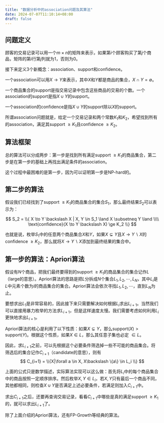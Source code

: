 ```yaml
---
title: "数据分析中的association问题及其算法"
date: 2024-07-07T11:10:14+08:00
draft: false
---
```


## 问题定义

顾客的交易记录可以用一个$m \times n$的矩阵来表示，如果第$i$个顾客购买了第$j$个商品，矩阵的第$i$行第$j$列就为1，否则为0。

接下来定义3个新概念：association、support和confidence。

一个association可以用$X \to Y$来表示，其中$X$和$Y$都是商品的集合，$X \cap Y = \emptyset$。

一个商品集合的support是指交易记录中包含这些商品的交易的个数。一个association的support是指$X \cup Y$的support。

一个association的confidence是指$X \cup Y$的support除以$X$的support。

所谓association问题就是，给定一个交易记录和两个常数$K_1$和$K_2$，希望找到所有的association，满足其support $\ge K_1$且confidence $\ge K_2$。

## 算法框架

总的算法可以分成两步：第一步是找到所有满足support $\ge K_1$的商品集合，第二步是在第一步的基础上再找出满足条件的association。

这个过程中最困难的是第一步，因为可以证明第一步是NP-hard的。

## 第二步的算法

假设我们已经找到了support $\ge K_1$的商品集合的集合$S_1$，那么最终结果$S_2$可以表示为：

$$
S_2 = \\{ X \to Y \backslash X | X, Y \in S_1 \land X \subsetneq Y \land \\\\ \text{confidence}(X \to Y \backslash X) \ge K_2 \\}
$$

也就是说，枚举$S_1$中的任意两个商品集合$X$和$Y$，如果$X \subsetneq Y$且$X \to Y \backslash X$的confidence $\ge K_2$，那么就将$X \to Y \backslash X$添加到最终结果的集合中。

## 第一步的算法：Apriori算法

假设有$N$个商品，把我们最终要得到的support $\ge K_1$的商品集合的集合记作$L$（large的意思）。Apriori算法的思路是把$L$分拆成$N$个集合$L_1, L_2, \cdots, L_N$，其中$L_i$是$L$中元素个数为$i$的商品集合的集合。Apriori算法会依次寻找$L_1, L_2, \cdots$，直到$L_N$为止。

要想求出$L_1$是非常容易的，因此接下来只需要解决如何根据$L_i$求出$L_{i+1}$。当然我们可以直接用暴力枚举的方法求$L_{i+1}$，但是这样速度太慢。我们需要考虑如何利用$L_i$更快地求出$L_{i+1}$。

Apriori算法的核心是利用了以下性质：如果$X \subsetneq Y$，那么$\text{support}(X) > \text{support}(Y)$。根据这个性质，如果$X \in L$，那么其任意子集也必定 $\in L$。

因此，求$L_{i+1}$之前，可以先根据这个必要条件筛选掉一些不可能的商品集合。将筛选后的集合记作$C_{i+1}$（candidate的意思），则有
$$
C_{i+1} = \\{X|\forall a \in X, X\backslash \{a\} \in L_i \\}
$$

上面的公式只是数学描述，实际算法实现可以这么做：首先将$L_i$中的每个商品集合中的商品按照一定顺序排序。然后枚举$X, Y\in L_i$，若$X, Y$只有最后一个商品不同，其他都相同，则检查$X \cup Y$是否满足上述必要条件，若满足则加入$C_{i+1}$中。

求出$C_{i+1}$之后，还要再查询交易记录，看看$C_{i+1}$中哪些是真的满足support $\ge K_1$的，就可以求出$L_{i+1}$了。

除了上面介绍的Apriori算法，还有FP-Growth等经典的算法。